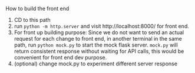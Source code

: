 How to build the front end
1. CD to this path
2. run `python -m http.server` and visit http://localhost:8000/ for front end.
3. For front up building purpose: Since we do not want to send an actual request for each change to front end, in another terminal in the same path, run `python mock.py` to start the mock flask server. `mock.py` will return consistent response without waiting for API calls, this would be convenient for front end dev purpose.
4. (optional) change mock.py to experiment different server response
